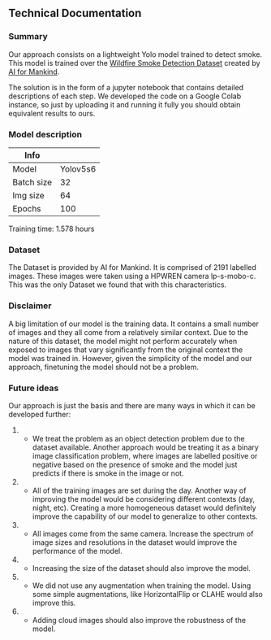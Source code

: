 ## Technical Documentation

### Summary
Our approach consists on a lightweight Yolo model trained to detect smoke. This model is trained over the [Wildfire Smoke Detection Dataset](https://github.com/aiformankind/wildfire-smoke-detection-research) created by [AI for Mankind](https://aiformankind.org/).

The solution is in the form of a jupyter notebook that contains detailed descriptions of each step. We developed the code on a Google Colab instance, so just by uploading it and running it fully you should obtain equivalent results to ours.

### Model description

| Info       |          |
|------------|----------|
| Model      | Yolov5s6 |
| Batch size | 32       |
| Img size   | 64       |
| Epochs     | 100      |

Training time: 1.578 hours

### Dataset

The Dataset is provided by AI for Mankind. It is comprised of 2191 labelled images. These images were taken using a HPWREN camera lp-s-mobo-c. This was the only Dataset we found that with this characteristics.

### Disclaimer

A big limitation of our model is the training data. It contains a small number of images and they all come from a relatively similar context. Due to the nature of this dataset, the model might not perform accurately when exposed to images that vary significantly from the original context the model was trained in. However, given the simplicity of the model and our approach, finetuning the model should not be a problem. 

### Future ideas

Our approach is just the basis and there are many ways in which it can be developed further:

1. - We treat the problem as an object detection problem due to the dataset available. Another approach would be treating it as a binary image classification problem, where images are labelled positive or negative based on the presence of smoke and the model just predicts if there is smoke in the image or not.
2. - All of the training images are set during the day. Another way of improving the model would be considering different contexts (day, night, etc). Creating a more homogeneous dataset would definitely improve the capability of our model to generalize to other contexts.
3. - All images come from the same camera. Increase the spectrum of image sizes and resolutions in the dataset would improve the performance of the model.
4. - Increasing the size of the dataset should also improve the model.
5. - We did not use any augmentation when training the model. Using some simple augmentations, like HorizontalFlip or CLAHE would also improve this.
6. - Adding cloud images should also improve the robustness of the model.
